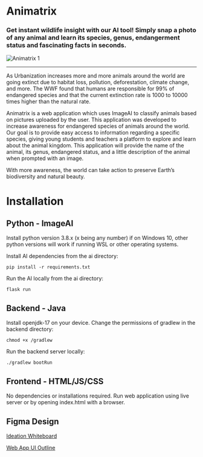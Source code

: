 # Animatrix 

### Get instant wildlife insight with our AI tool! Simply snap a photo of any animal and learn its species, genus, endangerment status and fascinating facts in seconds.

![Animatrix 1](https://user-images.githubusercontent.com/48258080/216829205-199cae30-ea42-4271-a979-e359e49e68bf.png)

---

As Urbanization increases more and more animals around the world are going extinct due to habitat loss, pollution, deforestation, climate change, and more. The WWF found that humans are responsible for 99% of endangered species and that the current extinction rate is 1000 to 10000 times higher than the natural rate.

Animatrix is a web application which uses ImageAI to classify animals based on pictures uploaded by the user. This application was developed to increase awareness for endangered species of animals around the world. Our goal is to provide easy access to information regarding a specific species, giving young students and teachers a platform to explore and learn about the animal kingdom. This application will provide the name of the animal, its genus, endangered status, and a little description of the animal when prompted with an image. 

With more awareness, the world can take action to preserve Earth’s biodiversity and natural beauty.


# Installation

## Python - ImageAI

Install python version 3.8.x (x being any number) if on Windows 10, other python versions will work if running WSL or other operating systems.

Install AI dependencies from the ai directory:

`pip install -r requirements.txt`

Run the AI locally from the ai directory:

`flask run`

## Backend - Java

Install openjdk-17 on your device. Change the permissions of gradlew in the backend directory:

`chmod +x /gradlew`

Run the backend server locally:

`./gradlew bootRun`

## Frontend - HTML/JS/CSS

No dependencies or installations required. Run web application using live server or by opening index.html with a browser.

## Figma Design

<a href="https://www.figma.com/file/FI34CUdAHLGskyOHcMlLMU/Whiteboard-Ideation?node-id=0%3A1&t=CzEUq4pvlcvRPYdK-1" target="_blank">Ideation Whiteboard</a>

<a href="https://www.figma.com/file/2Ickk0dbHW9Y2BWnAW2qUX/Web-App-Pages?node-id=0%3A1&t=ukpGkokekjVg456G-1" target="_blank">Web App UI Outline</a>
